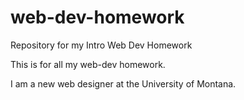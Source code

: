 # web-dev-homework
Repository for my Intro Web Dev Homework

This is for all my web-dev homework.

I am a new web designer at the University of Montana.
